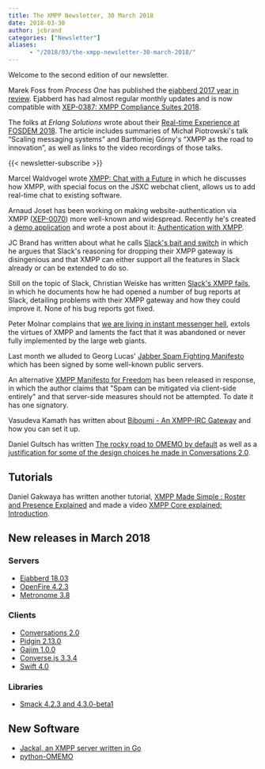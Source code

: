 ```yaml
---
title: The XMPP Newsletter, 30 March 2018
date: 2018-03-30
author: jcbrand
categories: ["Newsletter"]
aliases:
      - "/2018/03/the-xmpp-newsletter-30-march-2018/"
---
```


Welcome to the second edition of our newsletter.

Marek Foss from *Process One* has published the
[ejabberd 2017 year in review](https://blog.process-one.net/ejabberd-2017-year-in-review/?utm_medium=Newsletter&utm_source=xmppnewsletter).
Ejabberd has had almost regular monthly updates and is now compatible with [XEP-0387: XMPP Compliance Suites 2018](https://xmpp.org/extensions/xep-0387.html).

The folks at *Erlang Solutions* wrote about their
[Real-time Experience at FOSDEM 2018](https://www.erlang-solutions.com/blog/real-time-experience-at-fosdem-2018.html?utm_medium=Newsletter&utm_source=xmppnewsletter).
The article includes summaries of Michał Piotrowski's talk “Scaling messaging systems” and Bartłomiej Górny's “XMPP as the road to innovation”,
as well as links to the video recordings of those talks.

{{< newsletter-subscribe >}}

Marcel Waldvogel wrote
[XMPP: Chat with a Future](https://netfuture.ch/2016/07/xmpp-chat-with-a-future/?utm_medium=Newsletter&utm_source=xmppnewsletter)
in which he discusses how XMPP, with special focus on the JSXC webchat client,
allows us to add real-time chat to existing software.

Arnaud Joset has been working on making website-authentication via XMPP ([XEP-0070](https://xmpp.org/extensions/xep-0070.html))
more well-known and widespread. Recently he's created a [demo application](https://demo.agayon.be/?utm_medium=Newsletter&utm_source=xmppnewsletter) and wrote a
post about it: [Authentication with XMPP](https://blog.agayon.be/xmpp_auth_django_demo.html?utm_medium=Newsletter&utm_source=xmppnewsletter).

JC Brand has written about what he calls [Slack's bait and switch](https://opkode.com/blog/slacks-bait-and-switch/?utm_medium=Newsletter&utm_source=xmppnewsletter)
in which he argues that Slack's reasoning for dropping their XMPP gateway is disingenious and that XMPP can
either support all the features in Slack already or can be extended to do so.

Still on the topic of Slack, Christian Weiske has written [Slack's XMPP fails](https://cweiske.de/tagebuch/slack-xmpp.htm?utm_medium=Newsletter&utm_source=xmppnewsletter),
in which he documents how he had opened a number of bug reports at Slack, detailing problems with their XMPP
gateway and how they could improve it. None of his bug reports got fixed.

Peter Molnar complains that [we are living in instant messenger hell](https://petermolnar.net/instant-messenger-hell/?utm_medium=Newsletter&utm_source=xmppnewsletter),
extols the virtues of XMPP and laments the fact that it was abandoned or never fully implemented by the large web giants.

Last month we alluded to Georg Lucas' [Jabber Spam Fighting Manifesto](https://github.com/ge0rg/jabber-spam-fighting-manifesto?utm_medium=Newsletter&utm_source=xmppnewsletter)
which has been signed by some well-known public servers.

An alternative [XMPP Manifesto for Freedom](https://gitlab.com/senpie/xmpp-manifesto-for-freedom?utm_medium=Newsletter&utm_source=xmppnewsletter) has been released in response,
in which the author claims that "Spam can be mitigated via client-side entirely" and that server-side measures should not be attempted.
To date it has one signatory.

Vasudeva Kamath has written about [Biboumi - An XMPP-IRC Gateway](https://copyninja.info/blog/xmpp-irc-gateway.html?utm_medium=Newsletter&utm_source=xmppnewsletter)
and how you can set it up.

Daniel Gultsch has written [The rocky road to OMEMO by default](https://gultsch.de/omemo_by_default.html?utm_medium=Newsletter&utm_source=xmppnewsletter) as well
as a [justification for some of the design choices he made in Conversations 2.0](https://gultsch.de/conversations_2_design.html?utm_medium=Newsletter&utm_source=xmppnewsletter).

## Tutorials

Daniel Gakwaya has written another tutorial,
[XMPP Made Simple : Roster and Presence Explained](http://www.blikoontech.com/tutorials/xmpp-made-simple-roster-and-presence-explained?utm_medium=Newsletter&utm_source=xmppnewsletter)
and made a video [XMPP Core explained: Introduction](https://www.youtube.com/watch?feature=youtu.be&v=O0gZSd_oW1g&app=desktop).

## New releases in March 2018

### Servers

* [Ejabberd 18.03](https://blog.process-one.net/ejabberd-18-03/?utm_medium=Newsletter&utm_source=xmppnewsletter)
* [OpenFire 4.2.3](https://discourse.igniterealtime.org/t/openfire-4-2-3-release/81123?utm_medium=Newsletter&utm_source=xmppnewsletter)
* [Metronome 3.8](https://metronome.im/changelogs/3_8?utm_medium=Newsletter&utm_source=xmppnewsletter)

### Clients

* [Conversations 2.0](https://github.com/siacs/Conversations/releases/tag/2.0.0)
* [Pidgin 2.13.0](https://pidgin.im/pipermail/announce/2018-March/000020.html?utm_medium=Newsletter&utm_source=xmppnewsletter)
* [Gajim 1.0.0](https://dev.gajim.org/gajim/gajim/blob/gajim-1.0.0/ChangeLog?utm_medium=Newsletter&utm_source=xmppnewsletter)
* [Converse.js 3.3.4](https://github.com/conversejs/converse.js/releases/tag/v3.3.4)
* [Swift 4.0](https://swift.im/docs/changelog-4-0.html?utm_medium=Newsletter&utm_source=xmppnewsletter)

### Libraries

* [Smack 4.2.3 and 4.3.0-beta1](https://discourse.igniterealtime.org/t/smack-4-2-3-and-4-3-0-beta1-released/80898)

## New Software

* [Jackal, an XMPP server written in Go](https://github.com/ortuman/jackal)
* [python-OMEMO](https://github.com/Syndace/python-omemo?utm_medium=Newsletter&utm_source=xmppnewsletter)

